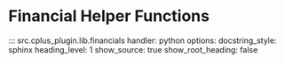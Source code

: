 # Financial Helper Functions

::: src.cplus_plugin.lib.financials
    handler: python
    options:
        docstring_style: sphinx
        heading_level: 1
        show_source: true
        show_root_heading: false